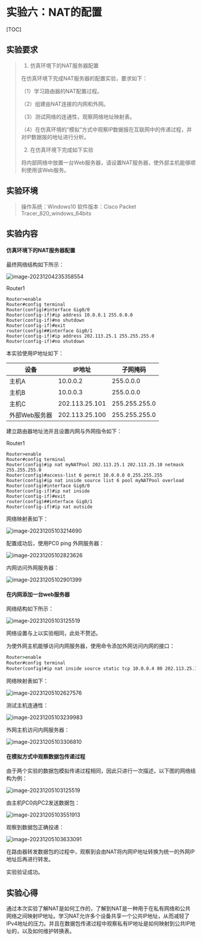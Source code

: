 # 实验六：NAT的配置

[TOC]

## 实验要求

> 1. 仿真环境下的NAT服务器配置
>
> 在仿真环境下完成NAT服务器的配置实验，要求如下：
>
> （1）学习路由器的NAT配置过程。
>
> （2）组建由NAT连接的内网和外网。
>
> （3）测试网络的连通性，观察网络地址映射表。
>
> （4）在仿真环境的“模拟”方式中观察IP数据报在互联网中的传递过程，并对IP数据报的地址进行分析。
>
> 2. 在仿真环境下完成如下实验
>
> 将内部网络中放置一台Web服务器，请设置NAT服务器，使外部主机能够顺利使用该Web服务。

## 实验环境

> 操作系统：Windows10
> 软件版本：Cisco Packet Tracer_820_windows_64bits

## 实验内容

#### 仿真环境下的NAT服务器配置

最终网络结构如下所示：

![image-20231204235358554](assets/image-20231204235358554.png)

Router1

```CMD
Router>enable
Router#config terminal
Router(config)#interface Gig0/0
Router(config-if)#ip address 10.0.0.1 255.0.0.0
Router(config-if)#no shutdown
Router(config-if)#exit
router(config)##interface Gig0/1
Router(config-if)#ip address 202.113.25.1 255.255.255.0
Router(config-if)#no shutdown
```

本实验使用IP地址如下：

| 设备          | IP地址         | 子网掩码      |
| ------------- | -------------- | ------------- |
| 主机A         | 10.0.0.2       | 255.0.0.0     |
| 主机B         | 10.0.0.3       | 255.0.0.0     |
| 主机C         | 202.113.25.101 | 255.255.255.0 |
| 外部Web服务器 | 202.113.25.100 | 255.255.255.0 |

建立路由器地址池并且设置内网与外网指令如下：

Router1

```CMD
Router>enable
Router#config terminal
Router(config)#ip nat myNATPool 202.113.25.1 202.113.25.10 netmask 255.255.255.0
Router(config)#access-list 6 permit 10.0.0.0 0.255.255.255
Router(config)#ip nat inside source list 6 pool myNATPool overload
Router(config)#interface Gig0/0
Router(config-if)#ip nat inside
Router(config-if)#exit
router(config)##interface Gig0/1
Router(config-if)#ip nat outside
```

网络映射表如下：

![image-20231205103214690](assets/image-20231205103214690.png)

配置成功后，使用PC0 ping 外网服务器：

![image-20231205102823626](assets/image-20231205102823626.png)

内网访问外网服务器：

![image-20231205102901399](assets/image-20231205102901399.png)

#### 在内网添加一台web服务器

网络结构如下所示：

![image-20231205103125519](assets/image-20231205103125519.png)

网络设置与上以实验相同，此处不赘述。

为使外网主机能够访问内网服务器，使用命令添加外网访问内网的接口：

```cmd
Router>enable
Router#config terminal
Router(config)#ip nat inside source static tcp 10.0.0.4 80 202.113.25.1 80
```

网络映射表如下：

![image-20231205102627576](assets/image-20231205102627576.png)

测试主机连通性：

![image-20231205103239983](assets/image-20231205103239983.png)

外网主机访问内网服务器：

![image-20231205103306810](assets/image-20231205103306810.png)

#### 在模拟方式中观察数据包传递过程

由于两个实验的数据包模拟传递过程相同，因此只进行一次描述，以下图的网络结构为例：

![image-20231205103125519](assets/image-20231205103125519.png)

由主机PC0向PC2发送数据包：

![image-20231205103551913](assets/image-20231205103551913.png)

观察到数据包正确投递：

![image-20231205103633091](assets/image-20231205103633091.png)

在路由器转发数据包的过程中，观察到会由NAT将内网IP地址转换为统一的外网IP地址后再进行转发。

实验验证成功。

## 实验心得

通过本次实验了解NAT是如何工作的，了解到NAT是一种用于在私有网络和公共网络之间映射IP地址。学习NAT允许多个设备共享一个公共IP地址，从而减轻了IPv4地址的压力。并且在数据包传递过程中观察私有IP地址是如何映射到公共IP地址的，以及如何维护转换表。
